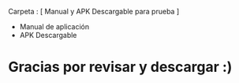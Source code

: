 Carpeta : [ Manual y APK Descargable para prueba ]

- Manual de aplicación
- APK Descargable

# Gracias por revisar y descargar :) 
